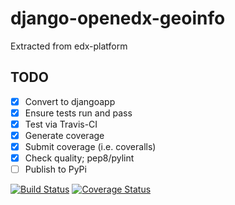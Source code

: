 # django-openedx-geoinfo

Extracted from edx-platform


## TODO
- [x] Convert to djangoapp
- [x] Ensure tests run and pass
- [x] Test via Travis-CI
- [x] Generate coverage
- [x] Submit coverage (i.e. coveralls)
- [x] Check quality; pep8/pylint
- [ ] Publish to PyPi

[![Build Status](https://travis-ci.org/stvstnfrd/django-openedx-geoinfo.svg)](https://travis-ci.org/stvstnfrd/django-openedx-geoinfo)
[![Coverage Status](https://coveralls.io/repos/stvstnfrd/django-openedx-geoinfo/badge.svg?branch=dev&service=github)](https://coveralls.io/github/stvstnfrd/django-openedx-geoinfo?branch=dev)
